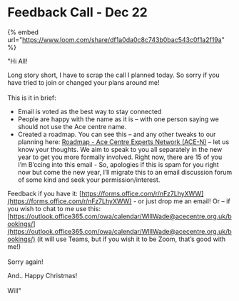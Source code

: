 # Feedback Call - Dec 22

{% embed url="https://www.loom.com/share/df1a0da0c8c743b0bac543c0f1a2f19a" %}

"Hi All!

Long story short, I have to scrap the call I planned today. So sorry if you have tried to join or changed your plans around me!\
\
This is it in brief:

* Email is voted as the best way to stay connected
* People are happy with the name as it is – with one person saying we should not use the Ace centre name.&#x20;
* Created a roadmap. You can see this – and any other tweaks to our planning here: [Roadmap - Ace Centre Experts Network (ACE-N)](https://docs.acecentre.org.uk/ace-centre-experts-ace/S4kJQl5iZwvp4ckVj0MO/roadmap) – let us know your thoughts. We aim to speak to you all separately in the new year to get you more formally involved. Right now, there are 15 of you I’m B’ccing into this email - So, apologies if this is spam for you right now but come the new year, I’ll migrate this to an email discussion forum of some kind and seek your permission/interest.&#x20;

&#x20;

Feedback if you have it: [https://forms.office.com/r/nFz7LhyXWW](https://forms.office.com/r/nFz7LhyXWW) - or just drop me an email! Or – if you wish to chat to me use this: [https://outlook.office365.com/owa/calendar/WIllWade@acecentre.org.uk/bookings/](https://outlook.office365.com/owa/calendar/WIllWade@acecentre.org.uk/bookings/) (it will use Teams, but if you wish it to be Zoom, that’s good with me!)\
\
Sorry again!&#x20;

And.. Happy Christmas!\
\
Will"
